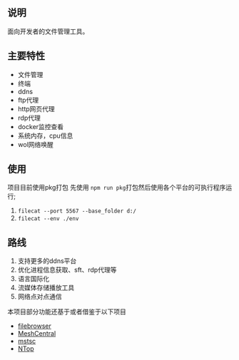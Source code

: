 ## 说明
面向开发者的文件管理工具。

## 主要特性
-  文件管理
- 终端
- ddns
- ftp代理
- http网页代理
- rdp代理
- docker监控查看
- 系统内存，cpu信息
- wol网络唤醒
## 使用
项目目前使用pkg打包
先使用 `npm run pkg`打包然后使用各个平台的可执行程序运行;
1. `filecat --port 5567 --base_folder d:/ `
2. `filecat --env ./env`
## 路线
1. 支持更多的ddns平台
2. 优化进程信息获取、sft、rdp代理等
3. 语言国际化
3. 流媒体存储播放工具
4. 网络点对点通信

本项目部分功能还基于或者借鉴于以下项目
- [filebrowser](https://github.com/filebrowser/filebrowser)
- [MeshCentral](https://github.com/Ylianst/MeshCentral)
- [mstsc](https://github.com/citronneur/mstsc.js)
- [NTop](https://github.com/gsass1/NTop)

